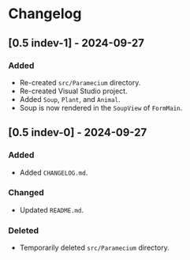 # Changelog

## [0.5 indev-1] - 2024-09-27

### Added
- Re-created `src/Paramecium` directory.
- Re-created Visual Studio project.
- Added `Soup`, `Plant`, and `Animal`.
- Soup is now rendered in the `SoupView` of `FormMain`.

## [0.5 indev-0] - 2024-09-27

### Added
- Added `CHANGELOG.md`.

### Changed
- Updated `README.md`.

### Deleted
- Temporarily deleted `src/Paramecium` directory.
